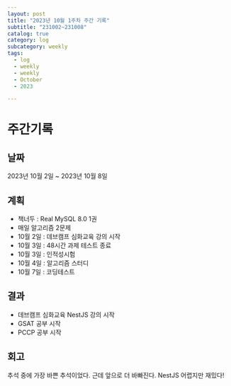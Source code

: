 ```yaml
---
layout: post
title: "2023년 10월 1주차 주간 기록"
subtitle: "231002~231008"
catalog: true
category: log
subcategory: weekly
tags:
  - log
  - weekly
  - weekly
  - October
  - 2023

---
```


# 주간기록

## 날짜

2023년 10월 2일 ~ 2023년 10월 8일

## 계획

- 책너두 :  Real MySQL 8.0 1권
- 매일 알고리즘 2문제
- 10월 2일 : 데브캠프 심화교육 강의 시작
- 10월 3일 : 48시간 과제 테스트 종료
- 10월 3일 : 인적성시험
- 10월 4일 : 알고리즘 스터디
- 10월 7일 : 코딩테스트

## 결과

- 데브캠프 심화교육 NestJS 강의 시작
- GSAT 공부 시작
- PCCP 공부 시작

## 회고

추석 중에 가장 바쁜 추석이었다. 근데 앞으로 더 바빠진다. NestJS 어렵지만 재밌다! 